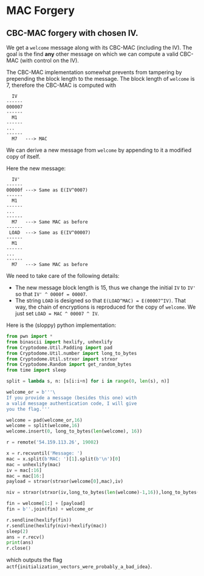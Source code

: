# MAC Forgery
## CBC-MAC forgery with chosen IV.

We get a `welcome` message along with its CBC-MAC (including the IV). The goal is the find **any** other message on which we can compute a valid CBC-MAC (with control on the IV).

The CBC-MAC implementation somewhat prevents from tampering by prepending the block length to the message. The block length of `welcome` is 7, therefore the CBC-MAC is computed with 
```
  IV
------
000007
------
  M1
------
...
------
  M7   ---> MAC
```
We can derive a new message from `welcome` by appending to it a modified copy of itself.

Here the new message:
```
  IV'
------
00000f ---> Same as E(IV^0007)
------
  M1
------
...
------
  M7   ---> Same MAC as before
------
 LOAD  ---> Same as E(IV^00007)
------
  M1
------
...
------
  M7   ---> Same MAC as before
```

We need to take care of the following details:
* The new message block length is 15, thus we change the initial `IV` to `IV'` so that `IV' ^ 0000f = 00007`.
* The string `LOAD` is designed so that `E(LOAD^MAC) = E(00007^IV)`. That way, the chain of encryptions is reproduced for the copy of `welcome`. We just set `LOAD = MAC ^ 00007 ^ IV`.

Here is the (sloppy) python implementation:
```python
from pwn import *
from binascii import hexlify, unhexlify
from Cryptodome.Util.Padding import pad
from Cryptodome.Util.number import long_to_bytes
from Cryptodome.Util.strxor import strxor
from Cryptodome.Random import get_random_bytes
from time import sleep

split = lambda s, n: [s[i:i+n] for i in range(0, len(s), n)]

welcome_or = b'''\
If you provide a message (besides this one) with
a valid message authentication code, I will give
you the flag.'''

welcome = pad(welcome_or,16)
welcome = split(welcome,16)
welcome.insert(0, long_to_bytes(len(welcome), 16))

r = remote('54.159.113.26', 19002)

x = r.recvuntil('Message: ')
mac = x.split(b'MAC: ')[1].split(b'\n')[0]
mac = unhexlify(mac)
iv = mac[:16]
mac = mac[16:]
payload = strxor(strxor(welcome[0],mac),iv)

niv = strxor(strxor(iv,long_to_bytes(len(welcome)-1,16)),long_to_bytes(2*len(welcome)-1, 16))

fin = welcome[1:] + [payload]
fin = b''.join(fin) + welcome_or

r.sendline(hexlify(fin))
r.sendline(hexlify(niv)+hexlify(mac))
sleep(2)
ans = r.recv()
print(ans)
r.close()
```
which outputs the flag `actf{initialization_vectors_were_probably_a_bad_idea}`.
